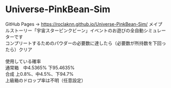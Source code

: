# Universe-PinkBean-Sim
GitHub Pages -> https://roclaknn.github.io/Universe-PinkBean-Sim/
メイプルストーリー「宇宙スターピンクビーン」イベントのお遊びの全自動シミュレーターです<br>
コンプリートするためのパウダーの必要数に達したら（必要数が所持数を下回ったら）クリア<br>
<br>
使用している確率<br>
通常箱　中4.5365%  下95.4635%<br>
合成 上0.8%、中4.5%、下94.7%<br>
上級箱のドロップ率は不明（任意設定）<br>
